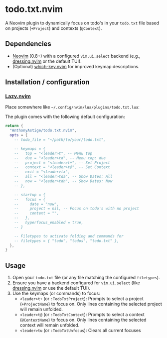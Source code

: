 # todo.txt.nvim

A Neovim plugin to dynamically focus on todo's in your `todo.txt` file based on projects (`+Project`) and contexts (`@Context`).

## Dependencies

- [Neovim](https://neovim.io/) (0.8+) with a configured `vim.ui.select` backend (e.g., [dressing.nvim](https://github.com/stevearc/dressing.nvim) or the default TUI).
- (Optional) [which-key.nvim](https://github.com/folke/which-key.nvim) for improved keymap descriptions.

## Installation / configuration

### [Lazy.nvim](https://github.com/folke/lazy.nvim)

Place somewhere like `~/.config/nvim/lua/plugins/todo.txt.lua`:

The plugin comes with the following default configuration:

```lua
return {
  "AnthonyAstige/todo.txt.nvim",
  opts = {
    -- todo_file = "~/path/to/your/todo.txt",

    -- keymaps = {
    --   top = "<leader>t", -- Menu top
    --   due = "<leader>td", -- Menu top: due
    --   project = "<leader>t+", -- Set Project
    --   context = "<leader>t@", -- Set Context
    --   exit = "<leader>tx",
    --   all = "<leader>tda", -- Show Dates: All
    --   now = "<leader>tdn", -- Show Dates: Now
    -- },

    -- startup = {
    --   focus = {
    --     date = "now",
    --     project = nil, -- Focus on todo's with no project
    --     context = "",
    --   },
    --   hyperfocus_enabled = true,
    -- }

    -- Filetypes to activate folding and commands for
    -- filetypes = { "todo", "todos", "todo.txt" },
  },
}
```

## Usage

1. Open your `todo.txt` file (or any file matching the configured `filetypes`).
2. Ensure you have a backend configured for `vim.ui.select` (like [dressing.nvim](https://github.com/stevearc/dressing.nvim) or use the default TUI).
3. Use the keymaps (or commands) to focus:
   - `<leader>t+` (or `:TodoTxtProject`): Prompts to select a project (`+ProjectName`) to focus on. Only lines containing the selected project will remain unfolded.
   - `<leader>t@` (or `:TodoTxtContext`): Prompts to select a context (`@ContextName`) to focus on. Only lines containing the selected context will remain unfolded.
   - `<leader>tu` (or `:TodoTxtUnfocus`): Clears all current focuses

